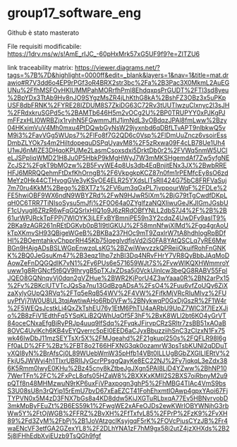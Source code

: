 # group17_software_eng
Github è stato masterato

File requisiti modificabile:
https://1drv.ms/w/s!AmE_rIJC_-60pHxMrk57xG5UF9f9?e=ZITZU6



link traceability matrix:
https://viewer.diagrams.net/?tags=%7B%7D&highlight=0000ff&edit=_blank&layers=1&nav=1&title=mat.drawio#R7V3dd6o4EP9rPGf3oR4BRX2str3bc%2Fa%2B3Pac3X0MkmL2AuEGUNu%2FfhMSFOvHKlUMMPahMORrfhPml8EhdqxpsPrGUDT%2FTl3sd8yeu%2BpYDx3TtAb9Hv8nJO9SYgzMsZR4jLhKthG8kA%2BshFZ3OBz3x5uPKpUSF8dbFRNK%2FYRE28IZDUM8S7ZkiDG63C72Rv3tUUTIwzuClxnyc2l3sJH%2FRdxkruSGPd5c%2BAMTb646H5m2vOCg2U%2BP0TRUPYY0xPJKgPJmFFzxHLl0WRBZjx1ryihN5FGwmmJfIJ1jmNdL3vOBdqzJPAl8fmLww%2Bzy04HKximVuV4Mh0mxu4PtDQwbGyNsW29jyxnbd6qDBfLTvAPT9nlbkwQ5vM9i3%2FavVGg5WUps7%2FlFo8f7G2QD6c0Vsp%2FlDmUuZncz6vsoirEssDmbZLYOk7s4m2HiItdopequDSPqUyavM8%2F5zRxwa09F4cLB78Ue1Uh4U1wJ6nMIZE3DHqoKPUMe2LasmCsoxsdxi5DrktDb0r2%2FVWq5nmW5UCleLJSPpliqWMD21H8Ju0P5HbkP9kMgHWyJ7W3mMKSHgemdAf7Zw5yfgNEZcJS2%2FgkT9bMOzw%2B5FvyWE4p8Us3db4EqBnjitENx3JX%2BwbRREHFJ6MRRQQehmFtDxfKhOrngB%2F6VkpgkpKCZ87n0fm1rPEMfcEy8sO6zdMeYz0Hk44CTHvogGVe3yKSvOE4ELR25YXdsLITsRII424G75bC8FRFVaSuj7m70ru4KkM%2Bego%2BXT7z%2FV6um3qGxPL7jvppourWqF%2FDLe%2FE5hwiOBF9WX6ndN9WBYZRd%2FwN9HJwR5lXm%2BjG79tTgCwdfDKpLqH0C6TRR7TiNIsoSysu5mJfj%2F0O64a0ZYglfzaNQXIiwuGeJKJIGmJGsbUF1cUyugl6ZRzR6wFqGQSrlxHIQ1o9J6zRRdOBfYNLL2dbS7J4%2F%2B%2B61urWPJRckTpFPPj7WlOYK3jLEFxBYBmniPE59n3Y2cdqZ4UwDFv9aslT9%2BKa9zAGR261nREtDGKvb0pB1l9tIGKUJ%2F58mnNfwjXlMd%2Fgq4grAoUkTpXKmvSH93QBigeWGeB%2BKBa237HOc9mT9ZqxlrW7tA8hdhlogRpBDfHI%2BOemtahkvChpprRH45Kb75IqeglvdfjsVd2iS0FA8YAtQSCLq7yRE6MwBGn9HAjgADsBSLWGpEnwzqLsKG%2BZwiWwvzzkQPReiiOkuifRohFnGNKK%2BQ0JeGsuKm47%2B3eqz1lhp7zhBI3Dq4NRvFHrY7VR8QyBbbJAqMoDAowZeFnDQGQdIK7vN1%2Fy6PUs6e571659WJt7S%2FvwWIKQXHWmmroYuww1g8RrGNcf5t6QV9IhrygB5pTXJxZDsa5j0VckUinlcw3beQG8RABV55FplJQEO8GQNnqyVj0dqn2gVZHue%2BWR2KjPorU4Z3wYaaa0R%2BN2arPx15%2Fv%2BKclUTVTcJQsSa7nu13GdBzgADsA%2FsO4%2Fuu6vfZoUQy6ZiXzaXylyGUpQ3RVq%2FTq5eRqB54WV%2F4VW%2FifkMjVRcRIuMIvz%2FUuyPfVj7IW0U8UL3tqjAwtiwAHo6Rb0VFw%2BNykwqP0GxDjGszR%2F1W4r%2F5WEQsJcstkLi4QxZkTshEU76y1EtM6PhTU4aARbU9UpZ7WlC3f7lEzXJio%2B8zFiV1EdthFq5YSqKLiB2QWhUqOf5F3hF%2BxK8WLl2bt6KO4yGrVT84oceCNxaEfgBiRyPRJp4uuq9lfSdq%2FyqkJFirvpCRzSRItr7zsBB51xAOaB8OVC4UvlKch6KB4vEYQverrc5pEI0EED6aCJyxBbuzziihSnC3zClzxN1Fx75wk46IwDbJ11mzSEYTsXr5X%2FMJgeahd%2F21gkupl250s%2FQFLR98l6gFf0aLD%2FF%2Bz%2FBT8o2T66HFXNG3qk0ozamrW3psTsbKUNI2qDDuTvXQI8yN%2BrAfsCj0L89WUebWmW35pHfb14VBt0ILLUgBGbZXGILIERtV%2FkjU5JWWyi4h1TIxrUBRIIJyGcrPPsggQayKe8EC22NJ%2Fy7jqkqL3eZdx386K5Rmm0lwyE0KHu%2Bz45cny8kZtbeJgJXgn5PAl8LjD4YZww%2BhNP107WerTFn%2FC%2FxPcL8qfs05HZaW8%2BXXKxKMIl2S2BXS7oiRbnyM2u9pQTf8n48MHMzwuN9rKP6uxFjVPaxpogn3ghP5%2FhMBG4TlAc4VmS9bsS3U08sU8n3rQYip15rEmU7bvD67xEaEZCT41FohEhxmtIOAwp4gpxYAoi67FjTYPVN0x5M4zD3FNX7bGs8a4KD8ddw5KiJXGTuRLbxqA77Ev5HBNvrvobD3mkMpByFEuZt%2B6ES59k1%2FwgWE2xAFeOJDs2ewKWrIOBYWNjhG3rbWw5Y%2FtOjWGB%2FFRZ%2BvXH%2FfTxfvL85%2FPrP%2FzK9%2FvXH89%2Fd3ZyM%2FbPj%2B1JoVAtzgclKsyjgqF5rK%2FOVcPiusCYzJB%2Fr4waENcVF3etfGA2GZexYL8%2F2DLhYNA1zF7hM9gx58i2utZ4jzXHXds%2B25j8lFHhEdbXvjEUzb9TsQGh9fgf

